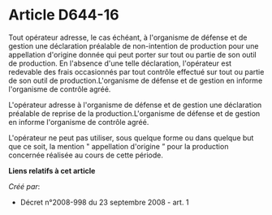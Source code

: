 # Article D644-16

Tout opérateur adresse, le cas échéant, à l'organisme de défense et de gestion une déclaration préalable de non-intention de
production pour une appellation d'origine donnée qui peut porter sur tout ou partie de son outil de production. En l'absence
d'une telle déclaration, l'opérateur est redevable des frais occasionnés par tout contrôle effectué sur tout ou partie de son
outil de production.L'organisme de défense et de gestion en informe l'organisme de contrôle agréé. 

L'opérateur adresse à l'organisme de défense et de gestion une déclaration préalable de reprise de la production.L'organisme
de défense et de gestion en informe l'organisme de contrôle agréé. 

L'opérateur ne peut pas utiliser, sous quelque forme ou dans quelque but que ce soit, la mention " appellation d'origine ”
pour la production concernée réalisée au cours de cette période.

**Liens relatifs à cet article**

_Créé par_:

  - Décret n°2008-998 du 23 septembre 2008 - art. 1
